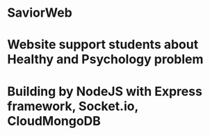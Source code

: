 # SaviorWeb
# Website support students about Healthy and Psychology problem
# Building by NodeJS with Express framework, Socket.io, CloudMongoDB

